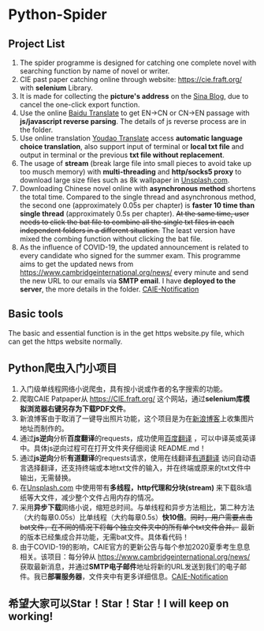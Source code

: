 # Python-Spider

## Project List

1. The spider programme is designed for catching one complete novel with searching function by name of novel or writer.
2. CIE past paper catching online through website: <https://cie.fraft.org/> with **selenium** Library.
3. It is made for collecting the **picture's address** on the [Sina Blog](http://blog.sina.com.cn/), due to cancel the one-click export function.
4. Use the online [Baidu Translate](https://fanyi.baidu.com) to get EN->CN or CN->EN passage with **js/javascript reverse parsing**. The details of js reverse process are in the folder.
5. Use online translation [Youdao Translate](http://fanyi.youdao.com) access **automatic language choice translation**, also support input of terminal or **local txt file** and output in terminal or the previous **txt file without replacement**.
6. The usage of **stream** (break large file into small pieces to avoid take up too musch memory) with **multi-threading** and **http/socks5 proxy** to download large size files such as 8k wallpaper in [Unsplash.com](https://www.unsplash.com).
7. Downloading Chinese novel online with **asynchronous method** shortens the total time. Compared to the single thread and asynchronous method, the second one (approximately 0.05s per chapter) is **faster 10 time than single thread** (approximately 0.5s per chapter). 
~~At the same time, user needs to click the bat file to combine all the single txt files in each independent folders in a different situation.~~ The least version have mixed the combing function without clicking the bat file.
8. As the influence of COVID-19, the updated announcement is related to every candidate who signed for the summer exam. This programme aims to get the updated news from <https://www.cambridgeinternational.org/news/> every minute and send the new URL to our emails via **SMTP email**. I have **deployed to the server**, the more details in the folder. [CAIE-Notification](https://github.com/YHPeter/Python-Web-Crawler/tree/master/CAIE-Notification-via-SMTP-Email)

## Basic tools

The basic and essential function is in the get https website.py file, which can get the https website normally.

## Python爬虫入门小项目

1. 入门级单线程网络小说爬虫，具有按小说或作者的名字搜索的功能。
2. 爬取CAIE Patpaper从 <https://CIE.fraft.org/> 这个网站，通过**selenium库模拟浏览器右键另存为下载PDF文件**。
3. 新浪博客由于取消了一键导出照片功能，这个项目是为在[新浪博客](http://blog.sina.com.cn/)上收集图片地址而制作的。
4. 通过**js逆向**分析**百度翻译**的requests，成功使用[百度翻译](https://fanyi.baidu.com) ，可以中译英或英译中。具体js逆向过程可在打开文件夹仔细阅读 README.md！
5. 通过**js逆向**分析**有道翻译**的requests请求，使用在线翻译[有道翻译](http://fanyi.youdao.com) 访问自动语言选择翻译，还支持终端或本地txt文件的输入，并在终端或原来的txt文件中输出，无需替换。
6. 在[Unsplash.com](https://www.unsplash.com) 中使用带有**多线程，http代理和分块(stream)** 来下载8k墙纸等大文件，减少整个文件占用内存的情况。
7. 采用**异步下载**网络小说，缩短总时间。与单线程和异步方法相比，第二种方法（大约每章0.05s）比单线程（大约每章0.5s）**快10倍**。~~同时，用户需要点击bat文件，在不同的情况下将每个独立文件夹中的所有单个txt文件合并。~~ 最新的版本已经集成合并功能，无需bat文件。具体看代码！
8. 由于COVID-19的影响，CAIE官方的更新公告与每个参加2020夏季考生息息相关。该项目：每分钟从 <https://www.cambridgeinternational.org/news/> 获取最新消息，并通过**SMTP电子邮件**地址将新的URL发送到我们的电子邮件。我已**部署服务器**，文件夹中有更多详细信息。[CAIE-Notification](https://github.com/YHPeter/Python-Web-Crawler/tree/master/CAIE-Notification-via-SMTP-Email)

## 希望大家可以Star！Star！Star！I will keep on working!
